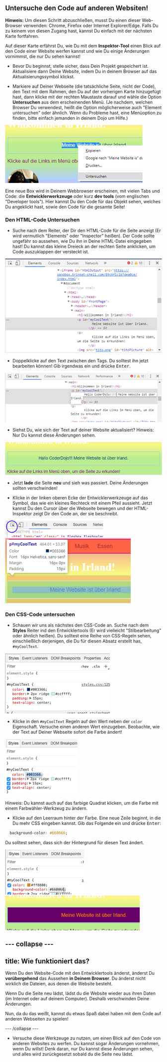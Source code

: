 ## Untersuche den Code auf anderen Websiten!

**Hinweis:** Um diesen Schritt abzuschließen, musst Du einen dieser Web-Browser verwenden: Chrome, Firefox oder Internet Explorer/Edge. Falls Du zu keinem von diesen Zugang hast, kannst Du einfach mit der nächsten Karte fortfahren.

Auf dieser Karte erfährst Du, wie Du mit dem **Inspektor-Tool** einen Blick auf den Code einer Website werfen kannst und wie Du einige Änderungen vornimmst, die nur Du sehen kannst!

+ Bevor Du beginnst, stelle sicher, dass Dein Projekt gespeichert ist. Aktualisiere dann Deine Website, indem Du in deinem Browser auf das Aktualisierungssymbol klickst.

+ Markiere auf Deiner Webseite (die tatsächliche Seite, nicht der Code), den Text mit dem Rahmen, den Du auf der vorherigen Karte hinzugefügt hast, dann klicke mit der rechten Maustaste darauf und wähle die Option **Untersuchen** aus dem erscheinenden Menü. (Je nachdem, welchen Browser Du verwendest, heißt die Option möglicherweise auch "Element untersuchen" oder ähnlich. Wenn du Probleme hast, eine Menüoption zu finden, bitte einfach jemanden in deinem Dojo um Hilfe.)

![Auswahl der Untersuchen Option am markierten Text](images/highlightTextAndInspect.png)

Eine neue Box wird in Deinem Webbrowser erscheinen, mit vielen Tabs und Code: die **Entwicklerwerkzeuge** oder kurz **dev tools** (vom englischen "Developer tools"). Hier kannst Du den Code für das Objekt sehen, welches Du angeklickt hast, sowie den Code für die gesamte Seite!

### Den HTML-Code Untersuchen

+ Suche nach dem Reiter, der Dir den HTML-Code für die Seite anzeigt (Er wird vermutlich "Elements" oder "Inspector" heißen). Der Code sollte ungefähr so aussehen, wie Du ihn in Deine HTML-Datei eingegeben hast! Du kannst das kleine Dreieck an der rechten Seite anklicken, um Code auszuklappen der versteckt ist.

![Inspektor, der ein Textelement zeigt](images/inspectTextHtml.png)

+ Doppelklicke auf den Text zwischen den Tags. Du solltest ihn jetzt bearbeiten können! Gib irgendwas ein und drücke <kbd>Enter</kbd>.

![Bearbeiten von Text mit dem Inspeltor-Tool](images/inspectEditHtmlText.png)

+ Siehst Du, wie sich der Text auf deiner Website aktualisiert? Hinweis: Nur Du kannst diese Änderungen sehen.

![Website mit bearbeitetem Text](images/inspectEditHtmlTextResult.png)

+ Jetzt **lade** die Seite **neu** und sieh was passiert. Deine Änderungen sollten verschwinden!

+ Klicke in der linken oberen Ecke der Entwicklerwerkzeuge auf das Symbol, das wie ein kleines Rechteck mit einem Pfeil aussieht. Jetzt kannst Du den Cursor über die Webseite bewegen und der HTML-Inspektor zeigt Dir den Code an, der sie beschreibt.

![Das Symbol zum Auswählen von Elementen](images/inspectorSelectIcon.png) ![Ein Element auswählen](images/inspectorSelectElement.png)

### Den CSS-Code untersuchen

+ Schauen wir uns als nächstes den CSS-Code an. Suche nach dem **Styles** Reiter ind den Entwicklertools (Er wird vielleicht "Stilbearbeitung" oder ähnlich heißen). Du solltest eine Reihe von CSS-Regeln sehen, einschließlich derjenigen, die Du für diesen Absatz erstellt has, `#myCoolText`.

![CSS-Code für ein Element anzeigen](images/inspectCssBlock.png)

+ Klicke in den `#myCoolText` Regeln auf den Wert neben der `color` Eigenschaft. Versuche einen anderen Wert einzugeben. Beobachte, wie der Text auf Deiner Webseite sofort die Farbe ändert! 

![Bearbeiten der Textfarbe mit dem CSS-Inspektor](images/inspectEditCssColor.png)

Hinweis: Du kannst auch auf das farbige Quadrat klicken, um die Farbe mit einem Farbwähler-Werkzeug zu ändern.

+ Klicke auf den Leerraum hinter der Farbe. Eine neue Zeile beginnt, in die Du mehr CSS eingeben kannst. Gib das Folgende ein und drücke <kbd>Enter</kbd>:

```css
  background-color: #660066;
```

Du solltest sehen, dass sich der Hintergrund für diesen Text ändert.

![Hinzufügen der Eigenschaft Hintergrundfarbe](images/inspectorEditingBgCol.png) ![Die neue Hintergrundfarbe](images/inspectorEditBgResult.png)

--- collapse ---
---
title: Wie funktioniert das?
---

Wenn Du den Website-Code mit den Entwicklertools änderst, änderst Du **vorübergehend** das Aussehen **in Deinem Browser**. Du änderst nicht wirklich die Dateien, aus denen die Website besteht.

Wenn Du die Seite neu lädst, lädst du die Website wieder aus ihren Daten (im Internet oder auf deinem Computer). Deshalb verschwinden Deine Änderungen.

Nun, da du das weißt, kannst du etwas Spaß dabei haben mit dem Code auf anderen Webseiten zu spielen!

--- /collapse ---

+ Versuche diese Werkzeuge zu nutzen, um einen Blick auf den Code von anderen Websites zu werfen. Du kannst sogar Änderungen vornehmen, wenn Du willst! Denk daran, nur Du kannst diese Änderungen sehen, und alles wird zurückgesetzt sobald du die Seite neu lädst.
